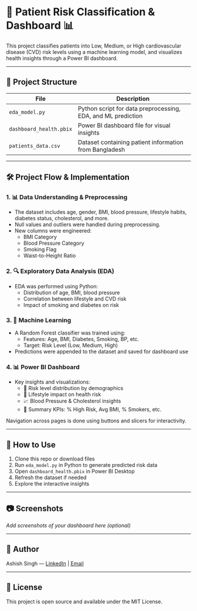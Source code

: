 # 🧠 Patient Risk Classification & Dashboard 📊

This project classifies patients into Low, Medium, or High cardiovascular disease (CVD) risk levels using a machine learning model, and visualizes health insights through a Power BI dashboard.

---

## 📁 Project Structure

| File | Description |
|------|-------------|
| `eda_model.py` | Python script for data preprocessing, EDA, and ML prediction |
| `dashboard_health.pbix` | Power BI dashboard file for visual insights |
| `patients_data.csv` | Dataset containing patient information from Bangladesh|

---

## 🛠️ Project Flow & Implementation

### 1. 📊 Data Understanding & Preprocessing
- The dataset includes age, gender, BMI, blood pressure, lifestyle habits, diabetes status, cholesterol, and more.
- Null values and outliers were handled during preprocessing.
- New columns were engineered:
  - BMI Category
  - Blood Pressure Category
  - Smoking Flag
  - Waist-to-Height Ratio

### 2. 🔍 Exploratory Data Analysis (EDA)
- EDA was performed using Python:
  - Distribution of age, BMI, blood pressure
  - Correlation between lifestyle and CVD risk
  - Impact of smoking and diabetes on risk

### 3. 🤖 Machine Learning
- A Random Forest classifier was trained using:
  - Features: Age, BMI, Diabetes, Smoking, BP, etc.
  - Target: Risk Level (Low, Medium, High)
- Predictions were appended to the dataset and saved for dashboard use

### 4. 📊 Power BI Dashboard
- Key insights and visualizations:
  - 💉 Risk level distribution by demographics
  - 🏃 Lifestyle impact on health risk
  - 📈 Blood Pressure & Cholesterol insights
  - 📌 Summary KPIs: % High Risk, Avg BMI, % Smokers, etc.

Navigation across pages is done using buttons and slicers for interactivity.

---

## 🚀 How to Use

1. Clone this repo or download files
2. Run `eda_model.py` in Python to generate predicted risk data
3. Open `dashboard_health.pbix` in Power BI Desktop
4. Refresh the dataset if needed
5. Explore the interactive insights

---

## 📷 Screenshots

_Add screenshots of your dashboard here (optional)_

---

## 🧠 Author

Ashish Singh — [LinkedIn](#) | [Email](#)

---

## 📌 License

This project is open source and available under the MIT License.
